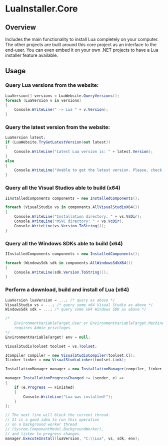 # LuaInstaller.Core

## Overview

Includes the main functionality to install Lua completely on your computer. The other projects are built around this core project as an interface to the end-user. You can even embed it on your own .NET projects to have a Lua installer feature available.

## Usage

### Query Lua versions from the website:

```cs
LuaVersion[] versions = LuaWebsite.QueryVersions();
foreach (LuaVersion v in versions)
{
    Console.WriteLine(" -> Lua " + v.Version);
}
```

### Query the latest version from the website:

```cs
LuaVersion latest;
if (LuaWebsite.TryGetLatestVersion(out latest))
{
    Console.WriteLine("Latest Lua version is: " + latest.Version);
}
else
{
    Console.WriteLine("Unable to get the latest version. Please, check your internet connection and try again.");
}
```

### Query all the Visual Studios able to build (x64)

```cs
IInstalledComponents components = new InstalledComponents();

foreach (VisualStudio vs in components.AllVisualStudioX64())
{
    Console.WriteLine("Installation directory: " + vs.VsDir);
    Console.WriteLine("MSVC directory: " + vs.VcDir);
    Console.WriteLine(vs.Version.ToString());
}
```

### Query all the Windows SDKs able to build (x64)

```cs
IInstalledComponents components = new InstalledComponents();

foreach (WindowsSdk sdk in components.AllWindowsSdkX64())
{
    Console.WriteLine(sdk.Version.ToString());
}
```

### Perform a download, build and install of Lua (x64)

```cs
LuaVersion luaVersion = ...; /* query as above */
VisualStudio vs = ...; /* query some x64 Visual Studio as above */
WindowsSdk sdk = ...; /* query some x64 Windows SDK as above */

/*
    EnvironmentVariableTarget.User or EnvironmentVariableTarget.Machine
    requires Admin privileges
*/
EnvironmentVariableTarget? env = null; 

VisualStudioToolset toolset = vs.Toolset;

ICompiler compiler = new VisualStudioCompiler(toolset.Cl);
ILinker linker = new VisualStudioLinker(toolset.Link);

InstallationManager manager = new InstallationManager(compiler, linker);

manager.InstallationProgressChanged += (sender, e) =>
{
    if (e.Progress == Finished)
    {
        Console.WriteLine("Lua was installed!");
    }
};

// The next line will block the current thread.
// It is a good idea to run this operation
// on a background worker thread
// (System.ComponentModel.BackgroundWorker),
// and listen to progress changes.
manager.ExecuteInstall(luaVersion, "C:\\Lua", vs, sdk, env);
```
